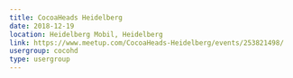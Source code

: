 ```yaml
---
title: CocoaHeads Heidelberg
date: 2018-12-19
location: Heidelberg Mobil, Heidelberg
link: https://www.meetup.com/CocoaHeads-Heidelberg/events/253821498/
usergroup: cocohd
type: usergroup
---
```

